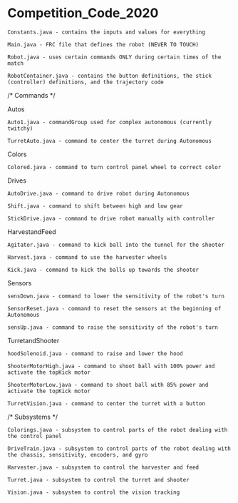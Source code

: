 # Competition_Code_2020

    Constants.java - contains the inputs and values for everything
    
    Main.java - FRC file that defines the robot (NEVER TO TOUCH)
    
    Robot.java - uses certain commands ONLY during certain times of the match
    
    RobotContainer.java - contains the button definitions, the stick (controller) definitions, and the trajectory code

/* Commands */

Autos
          
    Auto1.java - commandGroup used for complex autonomous (currently twitchy)
    
    TurretAuto.java - command to center the turret during Autonomous

Colors
                
    Colored.java - command to turn control panel wheel to correct color

Drives
                
    AutoDrive.java - command to drive robot during Autonomous

    Shift.java - command to shift between high and low gear

    StickDrive.java - command to drive robot manually with controller

HarvestandFeed

    Agitator.java - command to kick ball into the tunnel for the shooter

    Harvest.java - command to use the harvester wheels

    Kick.java - command to kick the balls up towards the shooter

Sensors

    sensDown.java - command to lower the sensitivity of the robot's turn

    SensorReset.java - command to reset the sensors at the beginning of Autonomous

    sensUp.java - command to raise the sensitivity of the robot's turn

TurretandShooter

    hoodSolenoid.java - command to raise and lower the hood
    
    ShooterMotorHigh.java - command to shoot ball with 100% power and activate the topKick motor
    
    ShooterMotorLow.java - command to shoot ball with 85% power and activate the topKick motor
    
    TurretVision.java - command to center the turret with a button

/* Subsystems */

    Colorings.java - subsystem to control parts of the robot dealing with the control panel
    
    DriveTrain.java - subsystem to control parts of the robot dealing with the chassis, sensitivity, encoders, and gyro
    
    Harvester.java - subsystem to control the harvester and feed
    
    Turret.java - subsystem to control the turret and shooter
    
    Vision.java - subsystem to control the vision tracking
